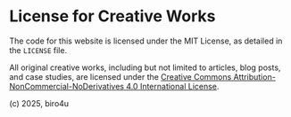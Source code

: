 # License for Creative Works

The code for this website is licensed under the MIT License, as detailed in the `LICENSE` file.

All original creative works, including but not limited to articles, blog posts, and case studies, are licensed under the [Creative Commons Attribution-NonCommercial-NoDerivatives 4.0 International License](http://creativecommons.org/licenses/by-nc-nd/4.0/).

(c) 2025, biro4u